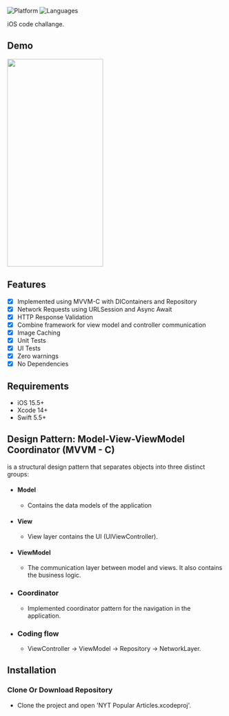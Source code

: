 
![Platform](https://img.shields.io/badge/Platform-iOS-orange.svg)
![Languages](https://img.shields.io/badge/Language-Swift-orange.svg)

iOS code challange.

## Demo
<img src="https://i.giphy.com/media/v1.Y2lkPTc5MGI3NjExM3VnM2x5MWE3dWRkMnN1YzJtMmp0eGhmd2Z5YzMxZ21oNDNrYXBlNyZlcD12MV9pbnRlcm5hbF9naWZfYnlfaWQmY3Q9Zw/cDa1QAGpMYg1POESPJ/giphy.gif" width="222" height="480" />

## Features

- [x] Implemented using MVVM-C with DIContainers and Repository
- [x] Network Requests using URLSession and Async Await
- [x] HTTP Response Validation
- [x] Combine framework for view model and controller communication 
- [x] Image Caching
- [x] Unit Tests
- [x] UI Tests
- [x] Zero warnings
- [x] No Dependencies

## Requirements

- iOS 15.5+
- Xcode 14+
- Swift 5.5+

## Design Pattern: Model-View-ViewModel Coordinator (MVVM - C)
is a structural design pattern that separates objects into three distinct groups:
- #### Model 
  - Contains the data models of the application
- #### View
  - View layer contains the UI (UIViewController).
- #### ViewModel
  - The communication layer between model and views. It also contains the business logic.
- ### Coordinator
  - Implemented coordinator pattern for the navigation in the application.
  
- ### Coding flow
    - ViewController -> ViewModel -> Repository -> NetworkLayer.
    

## Installation

### Clone Or Download Repository

- Clone the project and open 'NYT Popular Articles.xcodeproj'.
